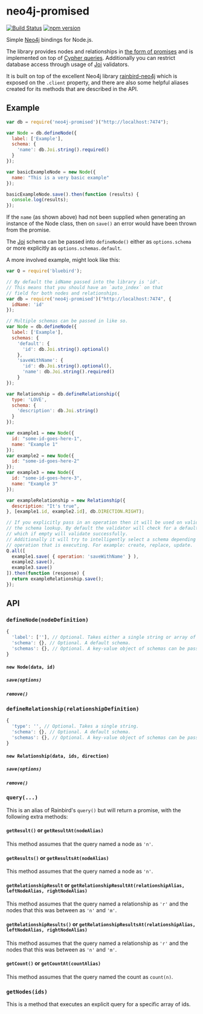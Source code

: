 # neo4j-promised

[![Build Status](https://travis-ci.org/sebinsua/neo4j-promised.png)](https://travis-ci.org/sebinsua/neo4j-promised) [![npm version](https://badge.fury.io/js/neo4j-promised.svg)](https://npmjs.org/package/neo4j-promised)

Simple [Neo4j](http://neo4j.com/) bindings for Node.js.

The library provides nodes and relationships in [the form of promises](https://github.com/petkaantonov/bluebird) and is implemented on top of [Cypher queries](http://neo4j.com/developer/cypher-query-language/). Additionally you can restrict database access through usage of [Joi](https://github.com/hapijs/joi) validators.

It is built on top of the excellent Neo4j library [rainbird-neo4j](https://github.com/RainBirdAi/rainbird-neo4j) which is exposed on the `.client` property, and there are also some helpful aliases created for its methods that are described in the API.

## Example

```javascript
var db = require('neo4j-promised')("http://localhost:7474");

var Node = db.defineNode({
  label: ['Example'],
  schema: {
    'name': db.Joi.string().required()
  }
});

var basicExampleNode = new Node({
  name: "This is a very basic example"
});

basicExampleNode.save().then(function (results) {
  console.log(results);
});
```

If the `name` (as shown above) had not been supplied when generating an instance of the Node class, then on `save()` an error would have been thrown from the promise.

The [Joi](https://github.com/hapijs/joi) schema can be passed into `defineNode()` either as `options.schema` or more explicitly as `options.schemas.default`.

A more involved example, might look like this:

```javascript
var Q = require('bluebird');

// By default the idName passed into the library is 'id'.
// This means that you should have an `auto_index` on that
// field for both nodes and relationships.
var db = require('neo4j-promised')("http://localhost:7474", {
  idName: 'id'
});

// Multiple schemas can be passed in like so.
var Node = db.defineNode({
  label: ['Example'],
  schemas: {
    'default': {
      'id': db.Joi.string().optional()
    },
    'saveWithName': {
      'id': db.Joi.string().optional(),
      'name': db.Joi.string().required()
    }
});

var Relationship = db.defineRelationship({
  type: 'LOVE',
  schema: {
    'description': db.Joi.string()
  }
});

var example1 = new Node({
  id: "some-id-goes-here-1",
  name: "Example 1"
});
var example2 = new Node({
  id: "some-id-goes-here-2"
});
var example3 = new Node({
  id: "some-id-goes-here-3",
  name: "Example 3"
});

var exampleRelationship = new Relationship({
  description: "It's true",
}, [example1.id, example2.id], db.DIRECTION.RIGHT);

// If you explicitly pass in an operation then it will be used on validate for
// the schema lookup. By default the validator will check for a default schema
// which if empty will validate successfully.
// Additionally it will try to intelligently select a schema depending on the
// operation that is executing. For example: create, replace, update.
Q.all([
  example1.save( { operation: 'saveWithName' } ),
  example2.save(),
  example3.save()
]).then(function (response) {
  return exampleRelationship.save();
});
```

## API

### `defineNode(nodeDefinition)`

```javascript
{
  'label': [''], // Optional. Takes either a single string or array of labels.
  'schema': {}, // Optional. A default schema.
  'schemas': {}, // Optional. A key-value object of schemas can be passed in.
}
```

#### `new Node(data, id)`

##### `save(options)`

##### `remove()`

### `defineRelationship(relationshipDefinition)`

```javascript
{
  'type': '', // Optional. Takes a single string.
  'schema': {}, // Optional. A default schema.
  'schemas': {}, // Optional. A key-value object of schemas can be passed in.
}
```

#### `new Relationship(data, ids, direction)`

##### `save(options)`

##### `remove()`

### `query(...)`

This is an alias of Rainbird's `query()` but will return a promise, with the following extra methods:

#### `getResult()` or `getResultAt(nodeAlias)`

This method assumes that the query named a node as `'n'`.

#### `getResults()` or `getResultsAt(nodeAlias)`

This method assumes that the query named a node as `'n'`.

#### `getRelationshipResult` or  `getRelationshipResultAt(relationshipAlias, leftNodeAlias, rightNodeAlias)`

This method assumes that the query named a relationship as `'r'` and the nodes that this was between as `'n'` and `'m'`.

#### `getRelationshipResults()` or `getRelationshipResultsAt(relationshipAlias, leftNodeAlias, rightNodeAlias)`

This method assumes that the query named a relationship as `'r'` and the nodes that this was between as `'n'` and `'m'`.

#### `getCount()` or `getCountAt(countAlias)`

This method assumes that the query named the count as `count(n)`.

### `getNodes(ids)`

This is a method that executes an explicit query for a specific array of ids.
